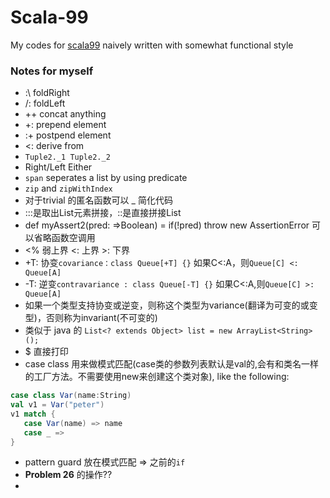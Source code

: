 # Scala-99
My codes for [scala99](http://aperiodic.net/phil/scala/s-99/)
naively written with somewhat functional style

### Notes for myself

* :\ foldRight
* /: foldLeft
* ++ concat anything
* +: prepend element
* :+ postpend element
* <: derive from
* `Tuple2._1 Tuple2._2`
* Right/Left Either
* `span` seperates a list by using predicate
* `zip` and `zipWithIndex`
* 对于trivial 的匿名函数可以 _ 简化代码
* :::是取出List元素拼接，::是直接拼接List
* def myAssert2(pred: =>Boolean) = if(!pred) throw new AssertionError 可以省略函数空调用
* <% 弱上界 <: 上界 >: 下界
* +T: 协变`covariance：class Queue[+T] {}` 如果C<:A，则`Queue[C] <: Queue[A] `
* -T: 逆变`contravariance : class Queue[-T] {}` 如果C<:A,则`Queue[C] >: Queue[A] `
* 如果一个类型支持协变或逆变，则称这个类型为variance(翻译为可变的或变型)，否则称为invariant(不可变的)
* 类似于 java 的 `List<? extends Object> list = new ArrayList<String>();`
* $ 直接打印
* case class 用来做模式匹配(case类的参数列表默认是val的,会有和类名一样的工厂方法。不需要使用new来创建这个类对象), like the following:
``` scala
case class Var(name:String)  
val v1 = Var("peter")  
v1 match {  
   case Var(name) => name  
   case _ =>  
}  
```
* pattern guard 放在模式匹配 => 之前的`if`
* __Problem 26__ 的操作??
* 
